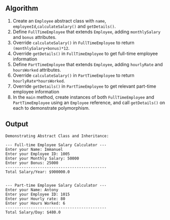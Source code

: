 ## Algorithm
1.  Create an `Employee` abstract class with `name`, `employeeId`,`calculateSalary()` and `getDetails()`.
2.  Define `FullTimeEmployee` that extends `Employee`, adding `monthlySalary` and `bonus` attributes.
3.  Override `calculateSalary()` in `FullTimeEmployee` to return `(monthlySalary+bonus)*12`.
4.  Override `getDetails()` in `FullTimeEmployee` to get full-time employee information
5.  Define `PartTimeEmployee` that extends `Employee`, adding `hourlyRate` and `hoursWorked` attributes.
6.  Override `calculateSalary()` in `PartTimeEmployee` to return `hourlyRate*hoursWorked`.
7.  Override `getDetails()` in `PartTimeEmployee` to get relevant part-time employee information
8. In the `main` method, create instances of both `FullTimeEmployee` and `PartTimeEmployee` using an `Employee` reference, and call `getDetails()` on each to demonstrate polymorphism.

## Output
```
Demonstrating Abstract Class and Inheritance:

--- Full-time Employee Salary Calculator ---
Enter your Name: Immanuel
Enter your Employee ID: 1005
Enter your Monthly Salary: 50000
Enter your Bonus: 25000
--------------------------------------------
Total Salary/Year: $900000.0


--- Part-time Employee Salary Calculator ---
Enter your Name: Antony
Enter your Employee ID: 1015
Enter your Hourly rate: 80
Enter your Hours Worked: 6
--------------------------------------------
Total Salary/Day: $480.0
```